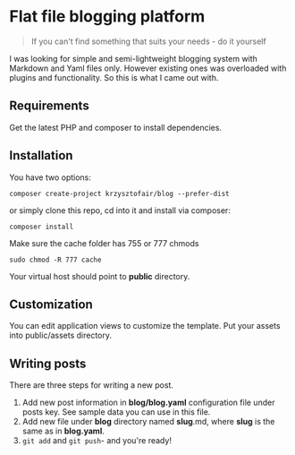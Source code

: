 # Flat file blogging platform

 > If you can't find something that suits your needs - do it yourself
 
 I was looking for simple and semi-lightweight blogging system with Markdown and Yaml files only. However existing ones was overloaded with plugins and functionality. So this is what I came out with.
 
 
## Requirements

 Get the latest PHP and composer to install dependencies.
 
## Installation

 You have two options:
 
 ```
 composer create-project krzysztofair/blog --prefer-dist
 ```
 
 or simply clone this repo, cd into it and install via composer:
 
 ```
 composer install
 ```
 
 Make sure the cache folder has 755 or 777 chmods
 
 ```
 sudo chmod -R 777 cache
 ```
 
 Your virtual host should point to **public** directory.
 
## Customization
 
 You can edit application views to customize the template. Put your assets into public/assets directory.
 
## Writing posts

 There are three steps for writing a new post.
 
 1. Add new post information in **blog/blog.yaml** configuration file under posts key. See sample data you can use in this file.
 2. Add new file under **blog** directory named **slug**.md, where **slug** is the same as in **blog.yaml**.
 3. `git add` and `git push`- and you're ready!

